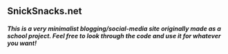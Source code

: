 ## SnickSnacks.net
##### This is a very minimalist blogging/social-media site originally made as a school project. Feel free to look through the code and use it for whatever you want!
